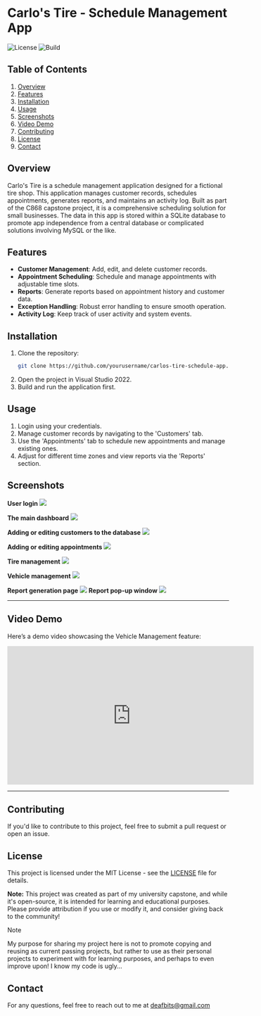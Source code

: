 
# Carlo's Tire - Schedule Management App

![License](https://img.shields.io/badge/license-MIT-blue)
![Build](https://img.shields.io/badge/build-passing-brightgreen)

## Table of Contents
1. [Overview](#overview)
2. [Features](#features)
3. [Installation](#installation)
4. [Usage](#usage)
5. [Screenshots](#screenshots)
6. [Video Demo](#video-demo)
7. [Contributing](#contributing)
8. [License](#license)
9. [Contact](#contact)

## Overview
Carlo's Tire is a schedule management application designed for a fictional tire shop. This application manages customer records, schedules appointments, generates reports, and maintains an activity log. Built as part of the C868 capstone project, it is a comprehensive scheduling solution for small businesses. 
The data in this app is stored within a SQLite database to promote app independence from a central database or complicated solutions involving MySQL or the like.

## Features
- **Customer Management**: Add, edit, and delete customer records.
- **Appointment Scheduling**: Schedule and manage appointments with adjustable time slots.
- **Reports**: Generate reports based on appointment history and customer data.
- **Exception Handling**: Robust error handling to ensure smooth operation.
- **Activity Log**: Keep track of user activity and system events.

## Installation

1. Clone the repository:
   ```bash
   git clone https://github.com/yourusername/carlos-tire-schedule-app.git
   ```
2. Open the project in Visual Studio 2022.
3. Build and run the application first.

## Usage

1. Login using your credentials.
2. Manage customer records by navigating to the 'Customers' tab.
3. Use the 'Appointments' tab to schedule new appointments and manage existing ones.
4. Adjust for different time zones and view reports via the 'Reports' section.

## Screenshots

**User login**
![](Media/login-filled.png)

**The main dashboard**
![](Media/dashboard-complete.png)


**Adding or editing customers to the database**
![](Media/add-edit-customer-page.png)


**Adding or editing appointments**
![](Media/add-edit-appt-page.png)

**Tire management**
![](Media/tire-mgmt-page.png)

**Vehicle management**
![](Media/vehicle-mgmt-page.png)

**Report generation page**
![](Media/report-page-dropdown-demo.png)
**Report pop-up window**
![](Media/report-window-result.png)


---

## Video Demo

Here’s a demo video showcasing the Vehicle Management feature:

<iframe width="560" height="315" src="https://www.youtube.com/embed/8OyW-fVfc0s" frameborder="0" allowfullscreen></iframe>

---
## Contributing
If you'd like to contribute to this project, feel free to submit a pull request or open an issue.

## License
This project is licensed under the MIT License - see the [LICENSE](LICENSE) file for details.

**Note:** This project was created as part of my university capstone, and while it's open-source, it is intended for learning and educational purposes. Please provide attribution if you use or modify it, and consider giving back to the community!

> [!NOTE]
> My purpose for sharing my project here is not to promote copying and reusing as current passing projects, but rather to use as their personal projects to experiment with for learning purposes, and perhaps to even improve upon!
> I know my code is ugly...

## Contact
For any questions, feel free to reach out to me at deafbits@gmail.com

